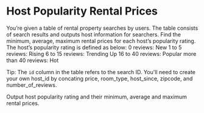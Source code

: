 # Host Popularity Rental Prices

You’re given a table of rental property searches by users. The table consists of search results and outputs host information for searchers. Find the minimum, average, maximum rental prices for each host’s popularity rating. The host’s popularity rating is defined as below:
    0 reviews: New
    1 to 5 reviews: Rising
    6 to 15 reviews: Trending Up
    16 to 40 reviews: Popular
    more than 40 reviews: Hot

Tip: The `id` column in the table refers to the search ID. You'll need to create your own host_id by concating price, room_type, host_since, zipcode, and number_of_reviews.

Output host popularity rating and their minimum, average and maximum rental prices.
